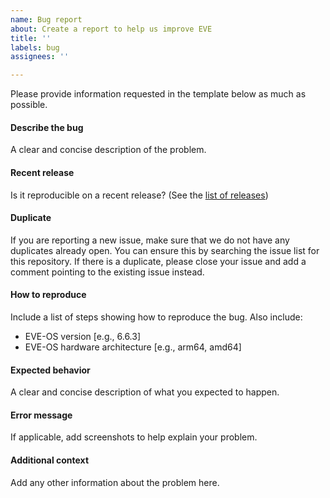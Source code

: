 ```yaml
---
name: Bug report
about: Create a report to help us improve EVE
title: ''
labels: bug
assignees: ''

---
```



Please provide information requested in the template below as much as possible.

#### Describe the bug

A clear and concise description of the problem.

#### Recent release

Is it reproducible on a recent release? (See the [list of releases](https://github.com/lf-edge/eve/releases))

#### Duplicate

If you are reporting a new issue, make sure that we do not have any duplicates
already open. You can ensure this by searching the issue list for this
repository. If there is a duplicate, please close your issue and add a comment
pointing to the existing issue instead.

#### How to reproduce

Include a list of steps showing how to reproduce the bug. Also include:

* EVE-OS version [e.g., 6.6.3]
* EVE-OS hardware architecture [e.g., arm64, amd64]

#### Expected behavior

A clear and concise description of what you expected to happen.

#### Error message

If applicable, add screenshots to help explain your problem.

#### Additional context

Add any other information about the problem here.
